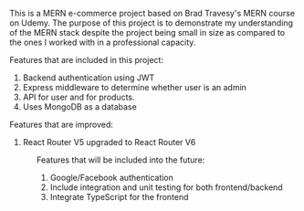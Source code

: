 This is a MERN e-commerce project based on Brad Travesy's MERN course on Udemy. The purpose of this project is to demonstrate my understanding of the MERN stack despite the project being small in size as compared to the ones I worked with in a professional capacity.

Features that are included in this project:

<ol>
<li>Backend authentication using JWT</li> 
<li>Express middleware to determine whether user is an admin</li>
<li>API for user and for products. </li> 
<li>Uses MongoDB as a database</li>
</ol>

Features that are improved:

<ol>
<li>React Router V5 upgraded to React Router V6</li>
<ol>

Features that will be included into the future:

<ol>
<li> Google/Facebook authentication </li>
<li> Include integration and unit testing for both frontend/backend </li>
<li> Integrate TypeScript for the frontend </li>
